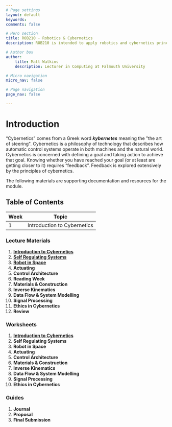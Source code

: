 ```yaml
---
# Page settings
layout: default
keywords:
comments: false

# Hero section
title: ROB210 - Robotics & Cybernetics
description: ROB210 is intended to apply robotics and cybernetics principles to the design and development of simple robot prototypes.

# Author box
author:
    title: Matt Watkins
    description: Lecturer in Computing at Falmouth University

# Micro navigation
micro_nav: false

# Page navigation
page_nav: false

---
```


# Introduction

“Cybernetics” comes from a Greek word ***kybernetes*** meaning the "the art of steering". Cybernetics is a philosophy of technology that describes how automatic control systems operate in both machines and the natural world. Cybernetics is concerned with defining a goal and taking action to achieve that goal. Knowing whether you have reached your goal (or at least are getting closer to it) requires “feedback”. Feedback is explored extensively by the principles of cybernetics.

The following materials are supporting documentation and resources for the module.

## Table of Contents

|Week|Topic|
|--|--|
| 1 | Introduction to Cybernetics |


### Lecture Materials
1. **[Introduction to Cybernetics](../rob210/lectures/intro-cybernetics-lm "Introduction to Cybernetics")**
2. **[Self Regulating Systems](../rob210/lectures/self-regulating-systems-lm "Self Regulating Systems")**
3. **[Robot in Space](../rob210/lectures/robot-in-space-lm "Robot in Space")**
4. **Actuating**
5. **Control Architecture**
6. **Reading Week**
7. **Materials & Construction**
8. **Inverse Kinematics**
9. **Data Flow & System Modelling**
10. **Signal Processing**
11. **Ethics in Cybernetics**
12. **Review** 

### Worksheets
1. **[Introduction to Cybernetics](../rob210/worksheets/intro-cybernetics-ws "Introduction to Cybernetics")**
2. **Self Regulating Systems**
3. **Robot in Space**
4. **Actuating**
5. **Control Architecture**
6. **Materials & Construction**
7. **Inverse Kinematics**
8. **Data Flow & System Modelling**
9. **Signal Processing**
10. **Ethics in Cybernetics** 

### Guides
1. **Journal**
2. **Proposal**
3. **Final Submission**
<!--stackedit_data:
eyJoaXN0b3J5IjpbMTU1NDUzNzE3OSwtMTg3NzA0NTM5NSwtMT
Y3MjEyNzE2MywxODc5NzE4MzU2LDIwMjMxNzYyMDcsMTA5MTk1
MDU2MiwzMjE1ODY4MDYsLTUwOTI5ODM2MCw5ODA0MjM0NzAsMT
Q1NTYzNTY3MywtMTA2ODI4MDMyOSwxNDY3NTc4NTQ2LDYxNzc2
MjUzNiwtMTM0ODY2NjQ3NSwtMTU1NzM2MzUxMSwtNDg3MTU2MD
M4LC0xODI3NDUxNDQyXX0=
-->